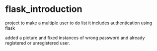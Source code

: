 # flask_introduction
project to make a multiple user to do list 
it includes authentication using flask


added a picture and fixed instances of wrong password and already registered or unregistered user.